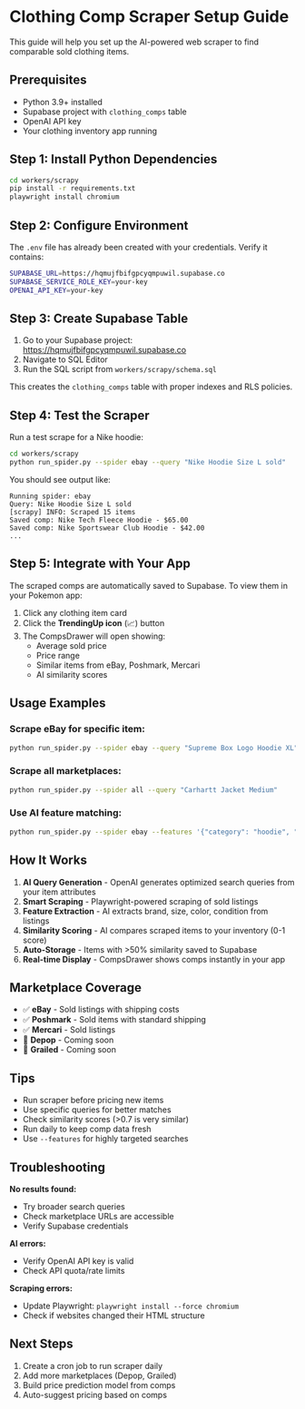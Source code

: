 # Clothing Comp Scraper Setup Guide

This guide will help you set up the AI-powered web scraper to find comparable sold clothing items.

## Prerequisites

- Python 3.9+ installed
- Supabase project with `clothing_comps` table
- OpenAI API key
- Your clothing inventory app running

## Step 1: Install Python Dependencies

```bash
cd workers/scrapy
pip install -r requirements.txt
playwright install chromium
```

## Step 2: Configure Environment

The `.env` file has already been created with your credentials. Verify it contains:

```bash
SUPABASE_URL=https://hqmujfbifgpcyqmpuwil.supabase.co
SUPABASE_SERVICE_ROLE_KEY=your-key
OPENAI_API_KEY=your-key
```

## Step 3: Create Supabase Table

1. Go to your Supabase project: https://hqmujfbifgpcyqmpuwil.supabase.co
2. Navigate to SQL Editor
3. Run the SQL script from `workers/scrapy/schema.sql`

This creates the `clothing_comps` table with proper indexes and RLS policies.

## Step 4: Test the Scraper

Run a test scrape for a Nike hoodie:

```bash
cd workers/scrapy
python run_spider.py --spider ebay --query "Nike Hoodie Size L sold"
```

You should see output like:
```
Running spider: ebay
Query: Nike Hoodie Size L sold
[scrapy] INFO: Scraped 15 items
Saved comp: Nike Tech Fleece Hoodie - $65.00
Saved comp: Nike Sportswear Club Hoodie - $42.00
...
```

## Step 5: Integrate with Your App

The scraped comps are automatically saved to Supabase. To view them in your Pokemon app:

1. Click any clothing item card
2. Click the **TrendingUp icon** (📈) button
3. The CompsDrawer will open showing:
   - Average sold price
   - Price range
   - Similar items from eBay, Poshmark, Mercari
   - AI similarity scores

## Usage Examples

### Scrape eBay for specific item:
```bash
python run_spider.py --spider ebay --query "Supreme Box Logo Hoodie XL"
```

### Scrape all marketplaces:
```bash
python run_spider.py --spider all --query "Carhartt Jacket Medium"
```

### Use AI feature matching:
```bash
python run_spider.py --spider ebay --features '{"category": "hoodie", "brand": "Nike", "size": "L"}'
```

## How It Works

1. **AI Query Generation** - OpenAI generates optimized search queries from your item attributes
2. **Smart Scraping** - Playwright-powered scraping of sold listings
3. **Feature Extraction** - AI extracts brand, size, color, condition from listings
4. **Similarity Scoring** - AI compares scraped items to your inventory (0-1 score)
5. **Auto-Storage** - Items with >50% similarity saved to Supabase
6. **Real-time Display** - CompsDrawer shows comps instantly in your app

## Marketplace Coverage

- ✅ **eBay** - Sold listings with shipping costs
- ✅ **Poshmark** - Sold items with standard shipping
- ✅ **Mercari** - Sold listings
- 🚧 **Depop** - Coming soon
- 🚧 **Grailed** - Coming soon

## Tips

- Run scraper before pricing new items
- Use specific queries for better matches
- Check similarity scores (>0.7 is very similar)
- Run daily to keep comp data fresh
- Use `--features` for highly targeted searches

## Troubleshooting

**No results found:**
- Try broader search queries
- Check marketplace URLs are accessible
- Verify Supabase credentials

**AI errors:**
- Verify OpenAI API key is valid
- Check API quota/rate limits

**Scraping errors:**
- Update Playwright: `playwright install --force chromium`
- Check if websites changed their HTML structure

## Next Steps

1. Create a cron job to run scraper daily
2. Add more marketplaces (Depop, Grailed)
3. Build price prediction model from comps
4. Auto-suggest pricing based on comps
